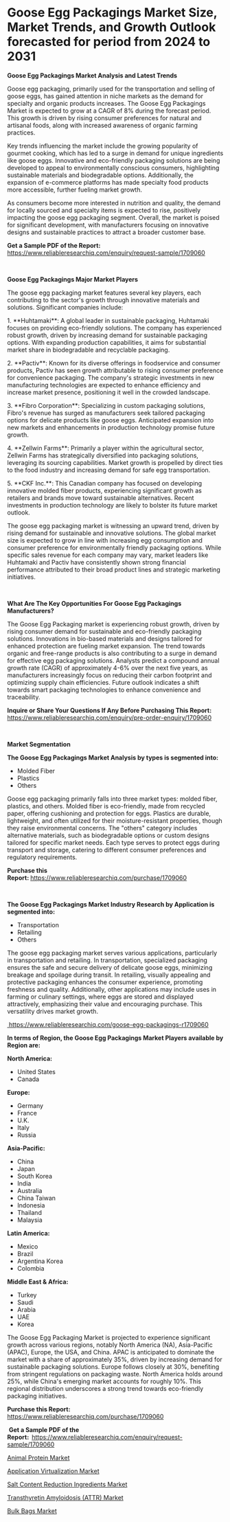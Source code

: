 <p><h1>Goose Egg Packagings Market Size, Market Trends, and Growth Outlook forecasted for period from 2024 to 2031</h1></p><p><strong>Goose Egg Packagings Market Analysis and Latest Trends</strong></p>
<p><p>Goose egg packaging, primarily used for the transportation and selling of goose eggs, has gained attention in niche markets as the demand for specialty and organic products increases. The Goose Egg Packagings Market is expected to grow at a CAGR of 8% during the forecast period. This growth is driven by rising consumer preferences for natural and artisanal foods, along with increased awareness of organic farming practices.</p><p>Key trends influencing the market include the growing popularity of gourmet cooking, which has led to a surge in demand for unique ingredients like goose eggs. Innovative and eco-friendly packaging solutions are being developed to appeal to environmentally conscious consumers, highlighting sustainable materials and biodegradable options. Additionally, the expansion of e-commerce platforms has made specialty food products more accessible, further fueling market growth. </p><p>As consumers become more interested in nutrition and quality, the demand for locally sourced and specialty items is expected to rise, positively impacting the goose egg packaging segment. Overall, the market is poised for significant development, with manufacturers focusing on innovative designs and sustainable practices to attract a broader customer base.</p></p>
<p><strong>Get a Sample PDF of the Report:&nbsp;</strong> <a href="https://www.reliableresearchiq.com/enquiry/request-sample/1709060?utm_campaign=1788&utm_medium=2&utm_source=Github&utm_content=ia&utm_term=21102024&utm_id=goose-egg-packagings">https://www.reliableresearchiq.com/enquiry/request-sample/1709060</a></p>
<p>&nbsp;</p>
<p><strong>Goose Egg Packagings Major Market Players</strong></p>
<p><p>The goose egg packaging market features several key players, each contributing to the sector's growth through innovative materials and solutions. Significant companies include:</p><p>1. **Huhtamaki**: A global leader in sustainable packaging, Huhtamaki focuses on providing eco-friendly solutions. The company has experienced robust growth, driven by increasing demand for sustainable packaging options. With expanding production capabilities, it aims for substantial market share in biodegradable and recyclable packaging.</p><p>2. **Pactiv**: Known for its diverse offerings in foodservice and consumer products, Pactiv has seen growth attributable to rising consumer preference for convenience packaging. The company's strategic investments in new manufacturing technologies are expected to enhance efficiency and increase market presence, positioning it well in the crowded landscape.</p><p>3. **Fibro Corporation**: Specializing in custom packaging solutions, Fibro's revenue has surged as manufacturers seek tailored packaging options for delicate products like goose eggs. Anticipated expansion into new markets and enhancements in production technology promise future growth.</p><p>4. **Zellwin Farms**: Primarily a player within the agricultural sector, Zellwin Farms has strategically diversified into packaging solutions, leveraging its sourcing capabilities. Market growth is propelled by direct ties to the food industry and increasing demand for safe egg transportation.</p><p>5. **CKF Inc.**: This Canadian company has focused on developing innovative molded fiber products, experiencing significant growth as retailers and brands move toward sustainable alternatives. Recent investments in production technology are likely to bolster its future market outlook.</p><p>The goose egg packaging market is witnessing an upward trend, driven by rising demand for sustainable and innovative solutions. The global market size is expected to grow in line with increasing egg consumption and consumer preference for environmentally friendly packaging options. While specific sales revenue for each company may vary, market leaders like Huhtamaki and Pactiv have consistently shown strong financial performance attributed to their broad product lines and strategic marketing initiatives.</p></p>
<p>&nbsp;</p>
<p><strong>What Are The Key Opportunities For Goose Egg Packagings Manufacturers?</strong></p>
<p><p>The Goose Egg Packaging market is experiencing robust growth, driven by rising consumer demand for sustainable and eco-friendly packaging solutions. Innovations in bio-based materials and designs tailored for enhanced protection are fueling market expansion. The trend towards organic and free-range products is also contributing to a surge in demand for effective egg packaging solutions. Analysts predict a compound annual growth rate (CAGR) of approximately 4-6% over the next five years, as manufacturers increasingly focus on reducing their carbon footprint and optimizing supply chain efficiencies. Future outlook indicates a shift towards smart packaging technologies to enhance convenience and traceability.</p></p>
<p><strong>Inquire or Share Your Questions If Any Before Purchasing This Report:</strong> <a href="https://www.reliableresearchiq.com/enquiry/pre-order-enquiry/1709060?utm_campaign=1788&utm_medium=2&utm_source=Github&utm_content=ia&utm_term=21102024&utm_id=goose-egg-packagings">https://www.reliableresearchiq.com/enquiry/pre-order-enquiry/1709060</a></p>
<p>&nbsp;</p>
<p><strong>Market Segmentation</strong></p>
<p><strong>The Goose Egg Packagings Market Analysis by types is segmented into:</strong></p>
<p><ul><li>Molded Fiber</li><li>Plastics</li><li>Others</li></ul></p>
<p><p>Goose egg packaging primarily falls into three market types: molded fiber, plastics, and others. Molded fiber is eco-friendly, made from recycled paper, offering cushioning and protection for eggs. Plastics are durable, lightweight, and often utilized for their moisture-resistant properties, though they raise environmental concerns. The "others" category includes alternative materials, such as biodegradable options or custom designs tailored for specific market needs. Each type serves to protect eggs during transport and storage, catering to different consumer preferences and regulatory requirements.</p></p>
<p><strong>Purchase this Report:&nbsp;</strong><a href="https://www.reliableresearchiq.com/purchase/1709060?utm_campaign=1788&utm_medium=2&utm_source=Github&utm_content=ia&utm_term=21102024&utm_id=goose-egg-packagings">https://www.reliableresearchiq.com/purchase/1709060</a></p>
<p>&nbsp;</p>
<p><strong>The Goose Egg Packagings Market Industry Research by Application is segmented into:</strong></p>
<p><ul><li>Transportation</li><li>Retailing</li><li>Others</li></ul></p>
<p><p>The goose egg packaging market serves various applications, particularly in transportation and retailing. In transportation, specialized packaging ensures the safe and secure delivery of delicate goose eggs, minimizing breakage and spoilage during transit. In retailing, visually appealing and protective packaging enhances the consumer experience, promoting freshness and quality. Additionally, other applications may include uses in farming or culinary settings, where eggs are stored and displayed attractively, emphasizing their value and encouraging purchase. This versatility drives market growth.</p></p>
<p><a href="https://www.reliableresearchiq.com/goose-egg-packagings-r1709060?utm_campaign=1788&utm_medium=2&utm_source=Github&utm_content=ia&utm_term=21102024&utm_id=goose-egg-packagings">&nbsp;https://www.reliableresearchiq.com/goose-egg-packagings-r1709060</a></p>
<p><strong>In terms of Region, the Goose Egg Packagings Market Players available by Region are:</strong></p>
<p>
    <p> <strong> North America: </strong>
        <ul>
            <li>United States</li>
            <li>Canada</li>
        </ul>
        </p> 
    <p> <strong> Europe: </strong>
        <ul>
            <li>Germany</li>
            <li>France</li>
            <li>U.K.</li>
            <li>Italy</li>
            <li>Russia</li>
        </ul>
        </p> 
    <p> <strong> Asia-Pacific: </strong>
        <ul>
            <li>China</li>
            <li>Japan</li>
            <li>South Korea</li>
            <li>India</li>
            <li>Australia</li>
            <li>China Taiwan</li>
            <li>Indonesia</li>
            <li>Thailand</li>
            <li>Malaysia</li>
        </ul>
        </p> 
    <p> <strong> Latin America: </strong>
        <ul>
            <li>Mexico</li>
            <li>Brazil</li>
            <li>Argentina Korea</li>
            <li>Colombia</li>
        </ul>
        </p> 
    <p> <strong> Middle East & Africa: </strong>
        <ul>
            <li>Turkey</li>
            <li>Saudi</li>
            <li>Arabia</li>
            <li>UAE</li>
            <li>Korea</li>
        </ul>
    </p>
    </p>
<p><p>The Goose Egg Packaging Market is projected to experience significant growth across various regions, notably North America (NA), Asia-Pacific (APAC), Europe, the USA, and China. APAC is anticipated to dominate the market with a share of approximately 35%, driven by increasing demand for sustainable packaging solutions. Europe follows closely at 30%, benefiting from stringent regulations on packaging waste. North America holds around 25%, while China's emerging market accounts for roughly 10%. This regional distribution underscores a strong trend towards eco-friendly packaging initiatives.</p></p>
<p><strong>Purchase this Report: </strong><a href="https://www.reliableresearchiq.com/purchase/1709060?utm_campaign=1788&utm_medium=2&utm_source=Github&utm_content=ia&utm_term=21102024&utm_id=goose-egg-packagings">https://www.reliableresearchiq.com/purchase/1709060</a></p>
<p>&nbsp;<strong>Get a Sample PDF of the Report:&nbsp;&nbsp;</strong><a href="https://www.reliableresearchiq.com/enquiry/request-sample/1709060?utm_campaign=1788&utm_medium=2&utm_source=Github&utm_content=ia&utm_term=21102024&utm_id=goose-egg-packagings">https://www.reliableresearchiq.com/enquiry/request-sample/1709060</a></p>
<p><strong></strong></p>
<p><p><a href="https://www.linkedin.com/pulse/animal-protein-market-size-share-growth-analysis-type-txjoc?utm_campaign=1788&utm_medium=2&utm_source=Github&utm_content=ia&utm_term=21102024&utm_id=goose-egg-packagings">Animal Protein Market</a></p><p><a href="https://www.linkedin.com/pulse/application-virtualization-market-share-size-trends-industry-3du7c?utm_campaign=1788&utm_medium=2&utm_source=Github&utm_content=ia&utm_term=21102024&utm_id=goose-egg-packagings">Application Virtualization Market</a></p><p><a href="https://www.linkedin.com/pulse/salt-content-reduction-ingredients-market-dynamics-application-fbtoc?utm_campaign=1788&utm_medium=2&utm_source=Github&utm_content=ia&utm_term=21102024&utm_id=goose-egg-packagings">Salt Content Reduction Ingredients Market</a></p><p><a href="https://www.linkedin.com/pulse/transthyretin-amyloidosis-attr-market-penetration-strategies-ul8bc?utm_campaign=1788&utm_medium=2&utm_source=Github&utm_content=ia&utm_term=21102024&utm_id=goose-egg-packagings">Transthyretin Amyloidosis (ATTR) Market</a></p><p><a href="https://www.linkedin.com/pulse/exploring-bulk-bags-market-dynamics-global-trends-future-growth-dabfc?utm_campaign=1788&utm_medium=2&utm_source=Github&utm_content=ia&utm_term=21102024&utm_id=goose-egg-packagings">Bulk Bags Market</a></p></p>